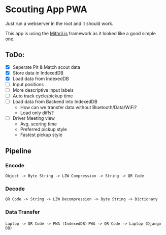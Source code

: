# Scouting App PWA
Just run a webserver in the root and it should work.

This app is using the [Mithril.js](https://mithril.js.org) framework as it looked like a good simple one.

## ToDo:
- [x] Seperate Pit & Match scout data
- [x] Store data in IndexedDB
- [x] Load data from IndexedDB
- [ ] Input positions
- [ ] More descriptive input labels
- [ ] Auto track cycle/pickup time
- [ ] Load data from Backend into IndexedDB
	- How can we transfer data without Bluetooth/Data/WiFi?
	- Load only diffs?
- [ ] Driver Meeting view
	- Avg. scoring time
	- Preferred pickup style
	- Fastest pickup style

## Pipeline
### Encode
`Object -> Byte String -> LZW Compression -> String -> QR Code`
### Decode
`QR Code -> String -> LZW Decompression -> Byte String -> Dictionary`
### Data Transfer
`Laptop -> QR Code -> PWA (IndexedDB)`
`PWA -> QR Code -> Laptop (Django DB)`
